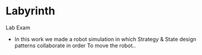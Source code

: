 # Labyrinth
Lab Exam
- In this work we made a robot simulation in which 
Strategy & State design patterns collaborate in order
To move the robot..
